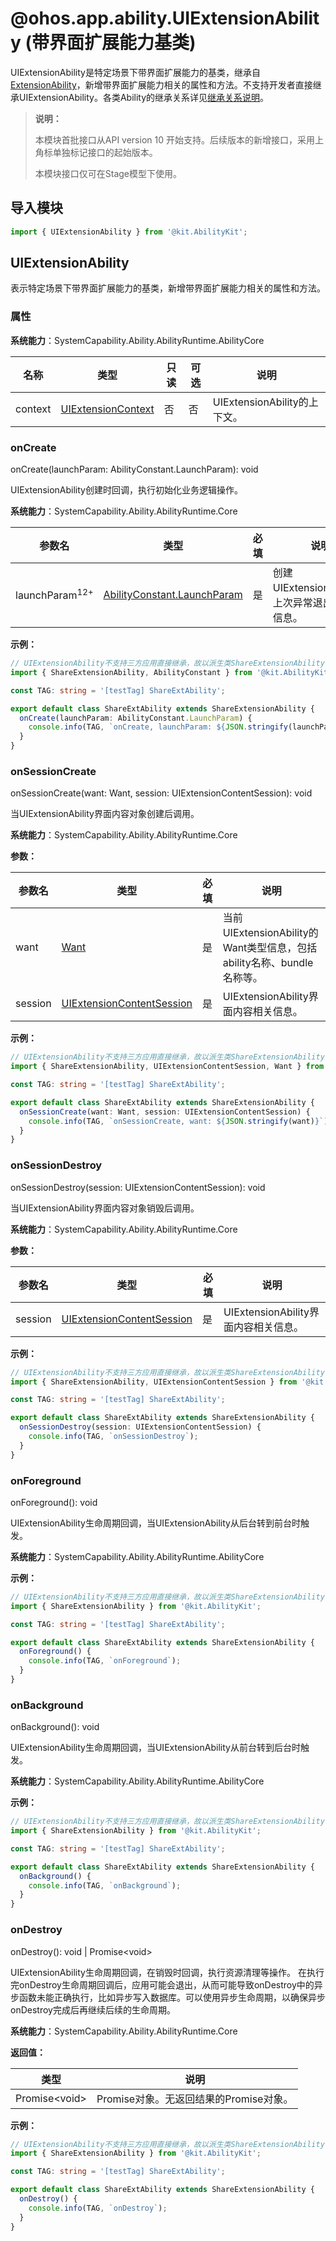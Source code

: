 # @ohos.app.ability.UIExtensionAbility (带界面扩展能力基类)

<!--Kit: Ability Kit-->
<!--Subsystem: Ability-->
<!--Owner: @zhangyafei-echo-->
<!--SE: @zhangyafei-echo-->
<!--TSE: @lixueqing513-->

UIExtensionAbility是特定场景下带界面扩展能力的基类，继承自[ExtensionAbility](js-apis-app-ability-extensionAbility.md)，新增带界面扩展能力相关的属性和方法。不支持开发者直接继承UIExtensionAbility。各类Ability的继承关系详见[继承关系说明](./js-apis-app-ability-ability.md#ability的继承关系说明)。

> **说明：**
>
> 本模块首批接口从API version 10 开始支持。后续版本的新增接口，采用上角标单独标记接口的起始版本。
>
> 本模块接口仅可在Stage模型下使用。

## 导入模块

```ts
import { UIExtensionAbility } from '@kit.AbilityKit';
```

## UIExtensionAbility

表示特定场景下带界面扩展能力的基类，新增带界面扩展能力相关的属性和方法。

### 属性

**系统能力**：SystemCapability.Ability.AbilityRuntime.AbilityCore

| 名称 | 类型 | 只读 | 可选 | 说明 |
| -------- | -------- | -------- | -------- | -------- |
| context | [UIExtensionContext](js-apis-inner-application-uiExtensionContext.md) | 否 | 否 | UIExtensionAbility的上下文。 |

### onCreate

onCreate(launchParam: AbilityConstant.LaunchParam): void

UIExtensionAbility创建时回调，执行初始化业务逻辑操作。

**系统能力**：SystemCapability.Ability.AbilityRuntime.Core

| 参数名 | 类型 | 必填 | 说明 |
| -------- | -------- | -------- | -------- |
| launchParam<sup>12+</sup> | [AbilityConstant.LaunchParam](js-apis-app-ability-abilityConstant.md#launchparam) | 是| 创建UIExtensionAbility、上次异常退出的原因信息。|

**示例：**

```ts
// UIExtensionAbility不支持三方应用直接继承，故以派生类ShareExtensionAbility举例说明。
import { ShareExtensionAbility, AbilityConstant } from '@kit.AbilityKit';

const TAG: string = '[testTag] ShareExtAbility';

export default class ShareExtAbility extends ShareExtensionAbility {
  onCreate(launchParam: AbilityConstant.LaunchParam) {
    console.info(TAG, `onCreate, launchParam: ${JSON.stringify(launchParam)}`);
  }
}
```

### onSessionCreate

onSessionCreate(want: Want, session: UIExtensionContentSession): void

当UIExtensionAbility界面内容对象创建后调用。

**系统能力**：SystemCapability.Ability.AbilityRuntime.Core

**参数：**

| 参数名 | 类型 | 必填 | 说明 |
| -------- | -------- | -------- | -------- |
| want | [Want](js-apis-app-ability-want.md) | 是 | 当前UIExtensionAbility的Want类型信息，包括ability名称、bundle名称等。 |
| session | [UIExtensionContentSession](js-apis-app-ability-uiExtensionContentSession.md) | 是 | UIExtensionAbility界面内容相关信息。 |

**示例：**

```ts
// UIExtensionAbility不支持三方应用直接继承，故以派生类ShareExtensionAbility举例说明。
import { ShareExtensionAbility, UIExtensionContentSession, Want } from '@kit.AbilityKit';

const TAG: string = '[testTag] ShareExtAbility';

export default class ShareExtAbility extends ShareExtensionAbility {
  onSessionCreate(want: Want, session: UIExtensionContentSession) {
    console.info(TAG, `onSessionCreate, want: ${JSON.stringify(want)}`);
  }
}
```

### onSessionDestroy

onSessionDestroy(session: UIExtensionContentSession): void

当UIExtensionAbility界面内容对象销毁后调用。

**系统能力**：SystemCapability.Ability.AbilityRuntime.Core

**参数：**

| 参数名 | 类型 | 必填 | 说明 |
| -------- | -------- | -------- | -------- |
| session | [UIExtensionContentSession](js-apis-app-ability-uiExtensionContentSession.md) | 是 | UIExtensionAbility界面内容相关信息。 |

**示例：**

```ts
// UIExtensionAbility不支持三方应用直接继承，故以派生类ShareExtensionAbility举例说明。
import { ShareExtensionAbility, UIExtensionContentSession } from '@kit.AbilityKit';

const TAG: string = '[testTag] ShareExtAbility';

export default class ShareExtAbility extends ShareExtensionAbility {
  onSessionDestroy(session: UIExtensionContentSession) {
    console.info(TAG, `onSessionDestroy`);
  }
}
```

### onForeground

onForeground(): void

UIExtensionAbility生命周期回调，当UIExtensionAbility从后台转到前台时触发。

**系统能力**：SystemCapability.Ability.AbilityRuntime.AbilityCore

**示例：**

```ts
// UIExtensionAbility不支持三方应用直接继承，故以派生类ShareExtensionAbility举例说明。
import { ShareExtensionAbility } from '@kit.AbilityKit';

const TAG: string = '[testTag] ShareExtAbility';

export default class ShareExtAbility extends ShareExtensionAbility {
  onForeground() {
    console.info(TAG, `onForeground`);
  }
}
```

### onBackground

onBackground(): void

UIExtensionAbility生命周期回调，当UIExtensionAbility从前台转到后台时触发。

**系统能力**：SystemCapability.Ability.AbilityRuntime.AbilityCore

**示例：**

```ts
// UIExtensionAbility不支持三方应用直接继承，故以派生类ShareExtensionAbility举例说明。
import { ShareExtensionAbility } from '@kit.AbilityKit';

const TAG: string = '[testTag] ShareExtAbility';

export default class ShareExtAbility extends ShareExtensionAbility {
  onBackground() {
    console.info(TAG, `onBackground`);
  }
}
```

### onDestroy

onDestroy(): void | Promise&lt;void&gt;

UIExtensionAbility生命周期回调，在销毁时回调，执行资源清理等操作。
在执行完onDestroy生命周期回调后，应用可能会退出，从而可能导致onDestroy中的异步函数未能正确执行，比如异步写入数据库。可以使用异步生命周期，以确保异步onDestroy完成后再继续后续的生命周期。

**系统能力**：SystemCapability.Ability.AbilityRuntime.Core

**返回值：**

| 类型              | 说明                                                         |
| ----------------- | ------------------------------------------------------------ |
| Promise\<void> | Promise对象。无返回结果的Promise对象。                            |

**示例：**

```ts
// UIExtensionAbility不支持三方应用直接继承，故以派生类ShareExtensionAbility举例说明。
import { ShareExtensionAbility } from '@kit.AbilityKit';

const TAG: string = '[testTag] ShareExtAbility';

export default class ShareExtAbility extends ShareExtensionAbility {
  onDestroy() {
    console.info(TAG, `onDestroy`);
  }
}
```
